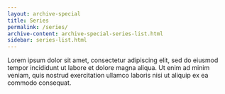 ```yaml
---
layout: archive-special
title: Series
permalink: /series/
archive-content: archive-special-series-list.html
sidebar: series-list.html
---
```


Lorem ipsum dolor sit amet, consectetur adipiscing elit, sed do eiusmod tempor incididunt ut labore et dolore magna aliqua. Ut enim ad minim veniam, quis nostrud exercitation ullamco laboris nisi ut aliquip ex ea commodo consequat.
